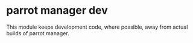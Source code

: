 # parrot manager dev
This module keeps development code, where possible, away from actual builds of parrot manager.

